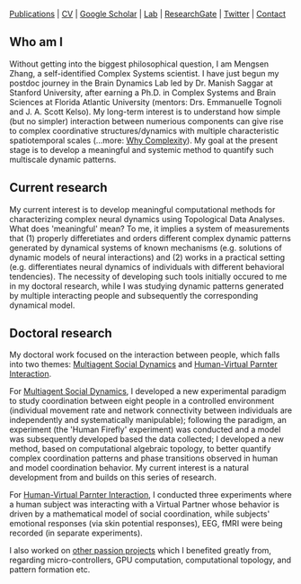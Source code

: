 [Publications](/pubs.md) | [CV](/docs/cv_Mengsen_20190919.pdf) | [Google Scholar](https://scholar.google.com/citations?user=YfVxfjMAAAAJ&hl=en) | [Lab](/lab.md) | [ResearchGate](https://www.researchgate.net/profile/Mengsen_Zhang) | [Twitter](https://twitter.com/Mengsen) | [Contact](contact.md)

## Who am I
Without getting into the biggest philosophical question, I am Mengsen Zhang, a self-identified Complex Systems scientist. I have just begun my postdoc journey in the Brain Dynamics Lab led by Dr. Manish Saggar at Stanford University, after earning a Ph.D. in Complex Systems and Brain Sciences at Florida Atlantic University (mentors: Drs. Emmanuelle Tognoli and J. A. Scott Kelso). My long-term interest is to understand how simple (but no simpler) interaction between numerious components can give rise to complex coordinative structures/dynamics with multiple characteristic spatiotemporal scales (...more: [Why Complexity](/complexity.md)). My goal at the present stage is to develop a meaningful and systemic method to quantify such multiscale dynamic patterns.

## Current research
My current interest is to develop meaningful computational methods for characterizing complex neural dynamics using Topological Data Analyses. What does 'meaningful' mean? To me, it implies a system of measurements that (1) properly differetiates and orders different complex dynamic patterns generated by dynamical systems of known mechanisms (e.g. solutions of dynamic models of neural interactions) and (2) works in a practical setting (e.g. differentiates neural dynamics of individuals with different behavioral tendencies). The necessity of developing such tools initially occured to me in my doctoral research, while I was studying dynamic patterns generated by multiple interacting people and subsequently the corresponding dynamical model. 

## Doctoral research
My doctoral work focused on the interaction between people, which falls into two themes: [Multiagent Social Dynamics](/topics/multiagentsocial.md) and [Human-Virtual Parnter Interaction](/topics/VPI.md). 

For [Multiagent Social Dynamics](/topics/multiagentsocial.md), I developed a new experimental paradigm to study coordination between eight people in a controlled environment (individual movement rate and network connectivity between individuals are independently and systematically manipulable); following the paradigm, an experiment (the 'Human Firefly' experiment) was conducted and a model was subsequently developed based the data collected; I developed a new method, based on computational algebraic topology, to better quantify complex coordination patterns and phase transitions observed in human and model coordination behavior. My current interest is a natural development from and builds on this series of research. 

For [Human-Virtual Parnter Interaction](/topics/VPI.md), I conducted three experiments where a human subject was interacting with a Virtual Partner whose behavior is driven by a mathematical model of social coordination, while subjects' emotional responses (via skin potential responses), EEG, fMRI were being recorded (in separate experiments). 

I also worked on [other passion projects](/topics/docsideprojects.md) which I benefited greatly from, regarding micro-controllers, GPU computation, computational topology, and pattern formation etc. 


